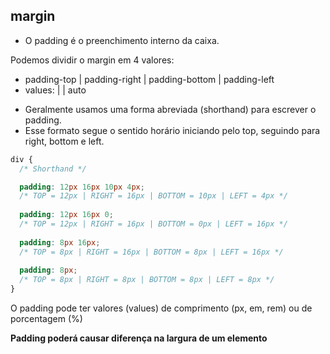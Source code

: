 ## margin

* O padding é o preenchimento interno da caixa.

Podemos dividir o margin em 4 valores:

- padding-top | padding-right | padding-bottom | padding-left
- values: <length> | <percentage> | auto

* Geralmente usamos uma forma abreviada (shorthand) para escrever o padding. 
* Esse formato segue o sentido horário iniciando pelo top, seguindo para right, bottom e left.

```css
div {
  /* Shorthand */

  padding: 12px 16px 10px 4px; 
  /* TOP = 12px | RIGHT = 16px | BOTTOM = 10px | LEFT = 4px */
  
  padding: 12px 16px 0; 
  /* TOP = 12px | RIGHT = 16px | BOTTOM = 0px | LEFT = 16px */
  
  padding: 8px 16px; 
  /* TOP = 8px | RIGHT = 16px | BOTTOM = 8px | LEFT = 16px */
  
  padding: 8px; 
  /* TOP = 8px | RIGHT = 8px | BOTTOM = 8px | LEFT = 8px */
}
```

O padding pode ter valores (values) de comprimento (px, em, rem) ou de porcentagem (%)

**Padding poderá causar diferença na largura de um elemento**
